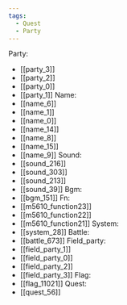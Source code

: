 ```yaml
---
tags:
  - Quest
  - Party
---
```

Party:
- [[party_3]]
- [[party_2]]
- [[party_0]]
- [[party_1]]
Name:
- [[name_6]]
- [[name_1]]
- [[name_0]]
- [[name_14]]
- [[name_8]]
- [[name_15]]
- [[name_9]]
Sound:
- [[sound_216]]
- [[sound_303]]
- [[sound_213]]
- [[sound_39]]
Bgm:
- [[bgm_151]]
Fn:
- [[m5610_function23]]
- [[m5610_function22]]
- [[m5610_function21]]
System:
- [[system_28]]
Battle:
- [[battle_673]]
Field_party:
- [[field_party_1]]
- [[field_party_0]]
- [[field_party_2]]
- [[field_party_3]]
Flag:
- [[flag_11021]]
Quest:
- [[quest_56]]
